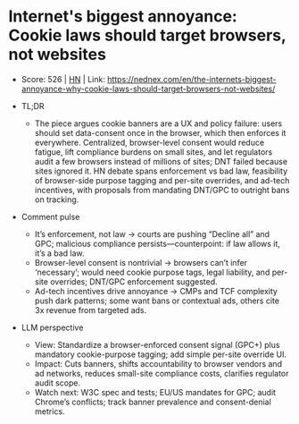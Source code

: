 # Internet's biggest annoyance: Cookie laws should target browsers, not websites

- Score: 526 | [HN](https://news.ycombinator.com/item?id=45667866) | Link: https://nednex.com/en/the-internets-biggest-annoyance-why-cookie-laws-should-target-browsers-not-websites/

- TL;DR
    - The piece argues cookie banners are a UX and policy failure: users should set data-consent once in the browser, which then enforces it everywhere. Centralized, browser-level consent would reduce fatigue, lift compliance burdens on small sites, and let regulators audit a few browsers instead of millions of sites; DNT failed because sites ignored it. HN debate spans enforcement vs bad law, feasibility of browser-side purpose tagging and per-site overrides, and ad-tech incentives, with proposals from mandating DNT/GPC to outright bans on tracking.

- Comment pulse
    - It’s enforcement, not law → courts are pushing “Decline all” and GPC; malicious compliance persists—counterpoint: if law allows it, it’s a bad law.
    - Browser-level consent is nontrivial → browsers can’t infer ‘necessary’; would need cookie purpose tags, legal liability, and per-site overrides; DNT/GPC enforcement suggested.
    - Ad-tech incentives drive annoyance → CMPs and TCF complexity push dark patterns; some want bans or contextual ads, others cite 3x revenue from targeted ads.

- LLM perspective
    - View: Standardize a browser-enforced consent signal (GPC+) plus mandatory cookie-purpose tagging; add simple per-site override UI.
    - Impact: Cuts banners, shifts accountability to browser vendors and ad networks, reduces small-site compliance costs, clarifies regulator audit scope.
    - Watch next: W3C spec and tests; EU/US mandates for GPC; audit Chrome’s conflicts; track banner prevalence and consent-denial metrics.
